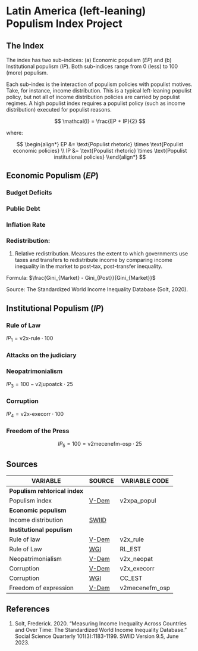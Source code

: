 # Latin America (left-leaning) Populism Index Project

## The Index
The index has two sub-indices: (a) Economic populism $(EP)$ and (b) Institutional populism $(IP)$. Both sub-indices range from 0 (less) to 100 (more) populism.

Each sub-index is the interaction of populism policies with populist motives. Take, for instance, income distribution. This is a typical left-leaning populist policy, but not all of income distribution policies are carried by populist regimes. A high populist index requires a populist policy (such as income distribution) executed for populist reasons.

$$
\mathcal{I} = \frac{EP + IP}{2}
$$

where:

$$
\begin{align*}
EP &= \text{Populist rhetoric} \times \text{Populist economic policies} \\
IP &= \text{Populist rhetoric} \times \text{Populist institutional policies}
\\end{align*}
$$

## Economic Populism $(EP)$

### Budget Deficits

### Public Debt

### Inflation Rate

### Redistribution:

1) Relative redistribution. Measures the extent to which governments use taxes and transfers to redistribute income by comparing income inequality in the market to post-tax, post-transfer inequality.

Formula: $\frac{Gini_{Market} - Gini_{Post}}{Gini_{Market}}$

Source: The Standardized World Income Inequality Database (Solt, 2020). 

## Institutional Populism $(IP)$

### Rule of Law

$IP_1 = \text{v2x-rule} \cdot 100$

<!--
V-Dem rule of law components:
1. Compliance with high court                    - v2juhccomp
2. Complance with judiciary                      - v2jucomp
3. High court independence                       - v2juhcind
4. Lower court independence                      - v2juncind
5. Transparent laws with predictable enforcement - v2cltrnslw
6. Access to justice for men                     - v2clacjstm
7. Access to justice for women                   - v2clacjstw
8. Judicial accountability                       - v2juaccnt
9. Judicial corruption decision                  - v2jucorrde
10. Public sector corrupt exchanges              - v2xcrptps
11. Public sector theft                          - v2xthftps
12. Executive bribery and corrupt exchanges      - v2exbribe
13. Executive embezzlement and theft             - v2exembez
-->

### Attacks on the judiciary


### Neopatrimonialism
$IP_3 = 100 - \text{v2jupoatck} \cdot 25$

### Corruption
$IP_4 = \text{v2x-execorr} \cdot 100$

<!--
V-Dem executive corruption components:
1. Executive bribery      - v2exbribe
2. Executive embezzelment - v2xembez
-->

### Freedom of the Press
$$
IP_5 = 100 = \text{v2mecenefm-osp} \cdot 25
$$

## Sources

| VARIABLE                      | SOURCE         | VARIABLE CODE  |
| ----------------------------- | -------------  | -------------- |
| **Populism rehtorical index** |                |                |
| Populism index                | [V-Dem][VDEM2] | v2xpa_popul    |
| **Economic populism**         |                |                |
| Income distribution           | [SWIID][SWIID] |                |
| **Institutional populism**    |                |                |
| Rule of law                   | [V-Dem][VDEM1] | v2x_rule       |
| Rule of Law                   | [WGI][WGI]     | RL_EST         |
| Neopatrimonialism             | [V-Dem][VDEM1] | v2x_neopat     |
| Corruption                    | [V-Dem][VDEM1] | v2x_execorr    |
| Corruption                    | [WGI][WGI]     | CC_EST         |
| Freedom of expression         | [V-Dem][VDEM1] | v2mecenefm_osp |




## References 
1. Solt, Frederick. 2020. “Measuring Income Inequality Across Countries and Over Time: The Standardized World Income Inequality Database.” Social Science Quarterly 101(3):1183-1199. SWIID Version 9.5, June 2023.



<!-- HYPERLINKS -->
[SWIID]: <https://fsolt.org/swiid/>

[VDEM1]: <https://www.v-dem.net/data/the-v-dem-dataset/>
[VDEM2]: <https://v-dem.net/data/v-party-dataset/>

[WGI]: <https://info.worldbank.org/governance/wgi/>

